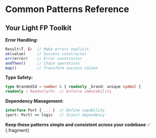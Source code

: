 # Common Patterns Reference

## Your Light FP Toolkit

**Error Handling:**
```typescript
Result<T, E>  // Make errors explicit
ok(value)     // Success constructor
err(error)    // Error constructor
andThen()     // Chain operations
map()         // Transform success values
```

**Type Safety:**
```typescript
type BrandedId = number & { readonly _brand: unique symbol }
readonly / Readonly<T>  // Enforce immutability
```

**Dependency Management:**
```typescript
interface Port { ... }  // Define capability
(port: Port) => logic   // Inject dependency
```

**Keep these patterns simple and consistent across your codebase** ✅ {.fragment}

<!-- NOTES: These are your core patterns. Keep them simple. Consistency matters more than cleverness. Document them in your team's style guide. -->
